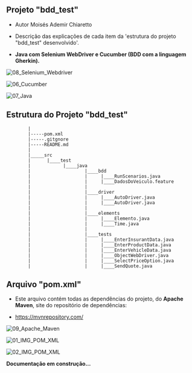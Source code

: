 ## Projeto "bdd_test"

- Autor Moisés Ademir Chiaretto
  
- Descrição das explicações de cada item da 'estrutura do projeto "bdd_test" desenvolvido'.
  
- **Java com Selenium WebDriver e Cucumber (BDD com a linguagem Gherkin).**

![08_Selenium_Webdriver](https://github.com/moiseschiaretto/JavaWeb/assets/84775466/1dbd267d-18bf-4aaf-b9ec-caf1516f9bc8)

![06_Cucumber](https://github.com/moiseschiaretto/JavaWeb/assets/84775466/3faf7828-419d-4811-bb34-40dd36ddb338)

![07_Java](https://github.com/moiseschiaretto/JavaWeb/assets/84775466/22e317e3-2911-404a-a5f6-c7decf1e24ab)
 

## Estrutura do Projeto "bdd_test"


```     .
        |
        |-----pom.xml
        |-----.gitgnore
        |-----README.md
        |
        |_____src
        |      |____test
        |            |____java
        |                    |____bdd
        |                    |     |____RunScenarios.java
        |                    |     |____DadosDoVeiculo.feature
        |                    |
        |                    |____driver
        |                    |     |____AutoDriver.java
        |                    |     |____AutoDriver.java
        |                    |
        |                    |____elements
        |                    |     |____Elemento.java
        |                    |     |____Time.java
        |                    |
        |                    |____tests
        |                    |     |____EnterInsurantData.java
        |                    |     |____EnterProductData.java
        |                    |     |____EnterVehicleData.java
        |                    |     |____ObjectWebDriver.java
        |                    |     |____SelectPriceOption.java
        |                    |     |____SendQuote.java

```

## Arquivo "pom.xml"

- Este arquivo contém todas as dependências do projeto, do **Apache Maven**, site do repositório de dependências:

- https://mvnrepository.com/

![09_Apache_Maven](https://github.com/moiseschiaretto/JavaWeb/assets/84775466/8cde13f8-6a79-4ca2-b4d5-13fe6e384164)


![01_IMG_POM_XML](https://github.com/moiseschiaretto/JavaWeb/assets/84775466/6b49dcee-9e84-4c4d-b486-7d5b53fb138e)


![02_IMG_POM_XML](https://github.com/moiseschiaretto/JavaWeb/assets/84775466/49cb27e0-b3f6-43ee-a02a-213816aa306b)



**Documentação em construção...**
